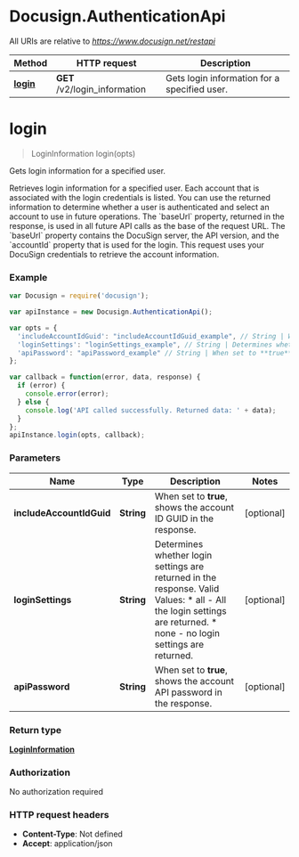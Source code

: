 # Docusign.AuthenticationApi

All URIs are relative to *https://www.docusign.net/restapi*

Method | HTTP request | Description
------------- | ------------- | -------------
[**login**](AuthenticationApi.md#login) | **GET** /v2/login_information | Gets login information for a specified user.


<a name="login"></a>
# **login**
> LoginInformation login(opts)

Gets login information for a specified user.

Retrieves login information for a specified user. Each account that is associated with the login credentials is listed. You can use the returned information to determine whether a user is authenticated and select an account to use in future operations.    The &#x60;baseUrl&#x60; property, returned in the response, is used in all future API calls as the base of the request URL. The &#x60;baseUrl&#x60; property contains the DocuSign server, the API version, and the &#x60;accountId&#x60; property that is used for the login. This request uses your DocuSign credentials to retrieve the account information.

### Example
```javascript
var Docusign = require('docusign');

var apiInstance = new Docusign.AuthenticationApi();

var opts = { 
  'includeAccountIdGuid': "includeAccountIdGuid_example", // String | When set to **true**, shows the account ID GUID in the response.
  'loginSettings': "loginSettings_example", // String | Determines whether login settings are returned in the response.  Valid Values:  * all -  All the login settings are returned.  * none - no login settings are returned.
  'apiPassword': "apiPassword_example" // String | When set to **true**, shows the account API password in the response.
};

var callback = function(error, data, response) {
  if (error) {
    console.error(error);
  } else {
    console.log('API called successfully. Returned data: ' + data);
  }
};
apiInstance.login(opts, callback);
```

### Parameters

Name | Type | Description  | Notes
------------- | ------------- | ------------- | -------------
 **includeAccountIdGuid** | **String**| When set to **true**, shows the account ID GUID in the response. | [optional] 
 **loginSettings** | **String**| Determines whether login settings are returned in the response.  Valid Values:  * all -  All the login settings are returned.  * none - no login settings are returned. | [optional] 
 **apiPassword** | **String**| When set to **true**, shows the account API password in the response. | [optional] 

### Return type

[**LoginInformation**](LoginInformation.md)

### Authorization

No authorization required

### HTTP request headers

 - **Content-Type**: Not defined
 - **Accept**: application/json

